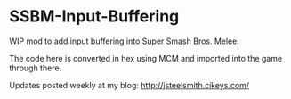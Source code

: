 # SSBM-Input-Buffering
WIP mod to add input buffering into Super Smash Bros. Melee.

The code here is converted in hex using MCM and imported into the game through there.

Updates posted weekly at my blog: http://jsteelsmith.cikeys.com/
